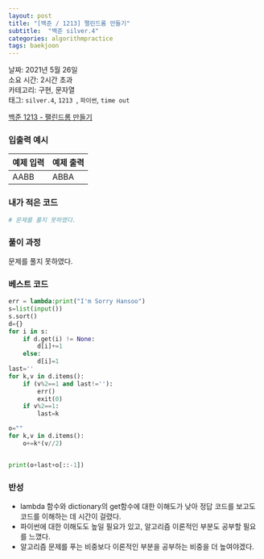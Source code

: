 ```yaml
---
layout: post
title: "[백준 / 1213] 팰린드롬 만들기"
subtitle:  "백준 silver.4"
categories: algorithmpractice
tags: baekjoon
---
```


날짜: 2021년 5월 26일  
소요 시간: 2시간 초과  
카테고리: 구현, 문자열  
태그: `silver.4`, `1213 `, `파이썬`, `time out`  


[백준 1213 - 팰린드롬 만들기](https://www.acmicpc.net/problem/1213)

### 입출력 예시  

|예제 입력|예제 출력|
|---|---|
|AABB|ABBA|

  
### 내가 적은 코드

```python
# 문제를 풀지 못하였다.
```

### 풀이 과정  

문제를 풀지 못하였다.

  
### 베스트 코드

```python
err = lambda:print("I'm Sorry Hansoo")
s=list(input())
s.sort()
d={}
for i in s:
	if d.get(i) != None:
		d[i]+=1
	else:
		d[i]=1
last=''
for k,v in d.items():
	if (v%2==1 and last!=''):
		err()
		exit(0)
	if v%2==1:
		last=k

o=""
for k,v in d.items():
	o+=k*(v//2)


print(o+last+o[::-1])
```

### 반성

- lambda 함수와 dictionary의 get함수에 대한 이해도가 낮아 정답 코드를 보고도 코드를 이해하는 데 시간이 걸렸다.  
- 파이썬에 대한 이해도도 높일 필요가 있고, 알고리즘 이론적인 부분도 공부할 필요를 느꼈다.
- 알고리즘 문제를 푸는 비중보다 이론적인 부분을 공부하는 비중을 더 높여야겠다.
